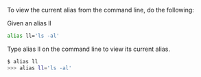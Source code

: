 To view the current alias from the command line, do the following:

Given an alias ll

```bash
alias ll='ls -al'
```

Type alias ll on the command line to view its current alias.

```bash
$ alias ll
>>> alias ll='ls -al'
```